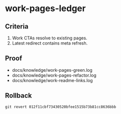 # work-pages-ledger

## Criteria
1. Work CTAs resolve to existing pages.
2. Latest redirect contains meta refresh.

## Proof
- docs/knowledge/work-pages-green.log
- docs/knowledge/work-pages-refactor.log
- docs/knowledge/work-readme-links.log

## Rollback
`git revert 012f11cbf73430520bfee1515b73b81cc8636bbb`
